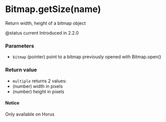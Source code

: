 # Bitmap.getSize(name)

Return width, height of a bitmap object

@status current Introduced in 2.2.0

### Parameters

* `bitmap` (pointer) point to a bitmap previously opened with Bitmap.open()

### Return value

* `multiple` returns 2 values:
* (number) width in pixels
* (number) height in pixels

#### Notice

Only available on Horus
